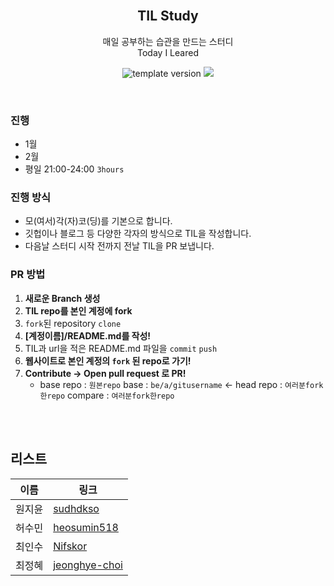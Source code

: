 <br/>
<h2 align="middle">TIL Study</h2>
<p align="middle">
매일 공부하는 습관을 만드는 스터디
<br/>
Today I Leared
</p>
<p align="middle">
  <img src="https://img.shields.io/badge/version-1.0.0-blue?style=flat-square" alt="template version"/>
  <img src="https://img.shields.io/badge/language-md-md.svg?style=flat-square"/>
</p>

<br/>

### 진행

- 1월
- 2월
- 평일 21:00-24:00 `3hours`

### 진행 방식

- 모(여서)각(자)코(딩)를 기본으로 합니다.
- 깃헙이나 블로그 등 다양한 각자의 방식으로 TIL을 작성합니다.
- 다음날 스터디 시작 전까지 전날 TIL을 PR 보냅니다.

### PR 방법

1. **새로운 Branch 생성**
2. **TIL repo를 본인 계정에 fork**
3. `fork`된 repository `clone`
4. **[계정이름]/README.md를 작성!**
5. TIL과 url을 적은 README.md 파일을 `commit` `push`
6. **웹사이트로 본인 계정의 `fork` 된 repo로 가기!**
7. **Contribute → Open pull request 로 PR!**
   - base repo : `원본repo` base : `be/a/gitusername` ← head repo : `여러분fork한repo` compare : `여러분fork한repo`

<br/>
<br/>

## 리스트

| 이름   | 링크                             |
| ------ | -------------------------------- |
| 원지윤 | [sudhdkso](/sudhdkso/)           |
| 허수민 | [heosumin518](/heosumin518/)     |
| 최인수 | [Nifskor](/Nifskor/)             |
| 최정혜 | [jeonghye-choi](/jeonghye-choi/) |
